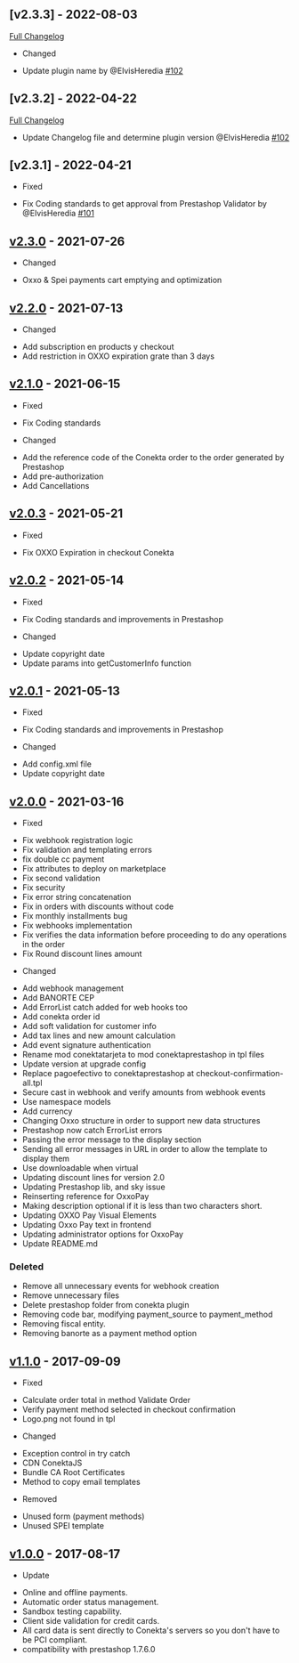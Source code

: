 ## [v2.3.3] - 2022-08-03
[Full Changelog](https://github.com/conekta/conekta_prestashop/compare/1.1.0...2.3.3)
* Changed
- Update plugin name by @ElvisHeredia [#102](https://github.com/conekta/conekta_prestashop/pull/102)

## [v2.3.2] - 2022-04-22
[Full Changelog](https://github.com/conekta/conekta_prestashop/compare/1.1.0...2.3.3)
- Update Changelog file and determine plugin version @ElvisHeredia [#102](https://github.com/conekta/conekta_prestashop/pull/102)

## [v2.3.1] - 2022-04-21
* Fixed
- Fix Coding standards to get approval from Prestashop Validator by @ElvisHeredia [#101](https://github.com/conekta/conekta_prestashop/pull/101)

## [v2.3.0](https://github.com/conekta/conekta_prestashop/pull/98) - 2021-07-26
* Changed
- Oxxo & Spei payments cart emptying and optimization

## [v2.2.0](https://github.com/conekta/conekta_prestashop/pull/97) - 2021-07-13
* Changed
- Add subscription en products y checkout
- Add restriction in OXXO expiration grate than 3 days

## [v2.1.0](https://github.com/conekta/conekta_prestashop/pull/96) - 2021-06-15
* Fixed
- Fix Coding standards

* Changed
- Add the reference code of the Conekta order to the order generated by Prestashop
- Add pre-authorization
- Add Cancellations

## [v2.0.3](https://github.com/conekta/conekta_prestashop/pull/94) - 2021-05-21
* Fixed
- Fix OXXO Expiration in checkout Conekta

## [v2.0.2](https://github.com/conekta/conekta_prestashop/pull/93) - 2021-05-14
* Fixed
- Fix Coding standards and improvements in Prestashop

* Changed
- Update copyright date
- Update params into getCustomerInfo function

## [v2.0.1](https://github.com/conekta/conekta_prestashop/pull/92) - 2021-05-13
* Fixed
- Fix Coding standards and improvements in Prestashop

* Changed
- Add config.xml file
- Update copyright date

## [v2.0.0](https://github.com/conekta/conekta_prestashop/pull/91) - 2021-03-16
* Fixed
- Fix webhook registration logic
- Fix validation and templating errors
- fix double cc payment
- Fix attributes to deploy on marketplace
- Fix second validation
- Fix security
- Fix error string concatenation
- Fix in orders with discounts without code
- Fix monthly installments bug
- Fix webhooks implementation
- Fix verifies the data information before proceeding to do any operations in the order
- Fix Round discount lines amount

* Changed
- Add webhook management
- Add BANORTE CEP
- Add ErrorList catch added for web hooks too
- Add conekta order id
- Add soft validation for customer info
- Add tax lines and new amount calculation
- Add event signature authentication
- Rename mod conektatarjeta to mod conektaprestashop in tpl files
- Update version at upgrade config
- Replace pagoefectivo to conektaprestashop at checkout-confirmation-all.tpl
- Secure cast in webhook and verify amounts from webhook events
- Use namespace models
- Add currency
- Changing Oxxo structure in order to support new data structures
- Prestashop now catch ErrorList errors
- Passing the error message to the display section
- Sending all error messages in URL in order to allow the template to display them
- Use downloadable when virtual
- Updating discount lines for version 2.0
- Updating Prestashop lib, and sky issue
- Reinserting reference for OxxoPay
- Making description optional if it is less than two characters short.
- Updating OXXO Pay Visual Elements
- Updating Oxxo Pay text in frontend
- Updating administrator options for OxxoPay
- Update README.md

### Deleted
- Remove all unnecessary events for webhook creation
- Remove unnecessary files
- Delete prestashop folder from conekta plugin
- Removing code bar, modifying payment_source to payment_method
- Removing fiscal entity.
- Removing banorte as a payment method option

## [v1.1.0](https://github.com/conekta/conekta_prestashop/releases/tag/v1.1.0) - 2017-09-09
* Fixed
-   Calculate order total in method Validate Order
-   Verify payment method selected in checkout confirmation
-   Logo.png not found in tpl

* Changed
-   Exception control in try catch
-   CDN ConektaJS
-   Bundle CA Root Certificates
-   Method to copy email templates

* Removed
-   Unused form (payment methods)
-   Unused SPEI template

## [v1.0.0](https://github.com/conekta/conekta_prestashop/releases/tag/v1.0.0) - 2017-08-17
* Update
- Online and offline payments.
- Automatic order status management.
- Sandbox testing capability.
- Client side validation for credit cards.
- All card data is sent directly to Conekta's servers so you don't have to be PCI compliant.
- compatibility with prestashop 1.7.6.0
